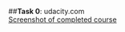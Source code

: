 ##**Task 0**:
udacity.com <br />
[Screenshot of completed course](https://github.com/4opper/kottans_web_test/blob/master/task_0/udacity.png)
